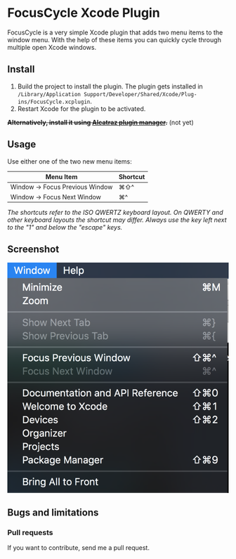 # FocusCycle Xcode Plugin

FocusCycle is a very simple Xcode plugin that adds two menu items to the window menu.
With the help of these items you can quickly cycle through multiple open Xcode windows.


## Install

1. Build the project to install the plugin. The plugin gets installed in `/Library/Application Support/Developer/Shared/Xcode/Plug-ins/FocusCycle.xcplugin`.
2. Restart Xcode for the plugin to be activated.

~~**Alternatively, install it using [Alcatraz plugin manager](https://github.com/supermarin/Alcatraz).**~~ (not yet)

## Usage

Use either one of the two new menu items:

Menu Item|Shortcut|
---|---
Window → Focus Previous Window|⌘⇧^
Window → Focus Next Window|⌘^

*The shortcuts refer to the ISO QWERTZ keyboard layout. On QWERTY and other keyboard layouts the shortcut may differ.*
*Always use the key left next to the "1" and below the "escape" keys.* 

## Screenshot

![LinkedLog](https://raw.githubusercontent.com/julian-weinert/FocusCycle/master/Screenshots/FocusCycle.png)


## Bugs and limitations


### Pull requests

If you want to contribute, send me a pull request.
